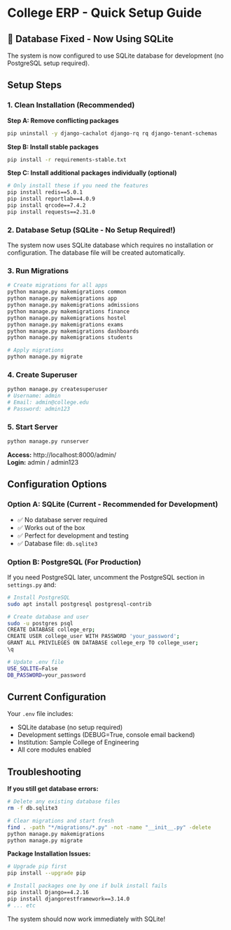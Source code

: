 # College ERP - Quick Setup Guide

## 🚨 Database Fixed - Now Using SQLite

The system is now configured to use SQLite database for development (no PostgreSQL setup required).

## Setup Steps

### 1. Clean Installation (Recommended)

**Step A: Remove conflicting packages**
```bash
pip uninstall -y django-cachalot django-rq rq django-tenant-schemas
```

**Step B: Install stable packages**
```bash
pip install -r requirements-stable.txt
```

**Step C: Install additional packages individually (optional)**
```bash
# Only install these if you need the features
pip install redis==5.0.1
pip install reportlab==4.0.9
pip install qrcode==7.4.2
pip install requests==2.31.0
```

### 2. Database Setup (SQLite - No Setup Required!)

The system now uses SQLite database which requires no installation or configuration. The database file will be created automatically.

### 3. Run Migrations
```bash
# Create migrations for all apps
python manage.py makemigrations common
python manage.py makemigrations app
python manage.py makemigrations admissions
python manage.py makemigrations finance
python manage.py makemigrations hostel
python manage.py makemigrations exams
python manage.py makemigrations dashboards
python manage.py makemigrations students

# Apply migrations
python manage.py migrate
```

### 4. Create Superuser
```bash
python manage.py createsuperuser
# Username: admin
# Email: admin@college.edu
# Password: admin123
```

### 5. Start Server
```bash
python manage.py runserver
```

**Access:** http://localhost:8000/admin/  
**Login:** admin / admin123

## Configuration Options

### Option A: SQLite (Current - Recommended for Development)
- ✅ No database server required
- ✅ Works out of the box
- ✅ Perfect for development and testing
- ✅ Database file: `db.sqlite3`

### Option B: PostgreSQL (For Production)
If you need PostgreSQL later, uncomment the PostgreSQL section in `settings.py` and:

```bash
# Install PostgreSQL
sudo apt install postgresql postgresql-contrib

# Create database and user
sudo -u postgres psql
CREATE DATABASE college_erp;
CREATE USER college_user WITH PASSWORD 'your_password';
GRANT ALL PRIVILEGES ON DATABASE college_erp TO college_user;
\q

# Update .env file
USE_SQLITE=False
DB_PASSWORD=your_password
```

## Current Configuration
Your `.env` file includes:
- SQLite database (no setup required)
- Development settings (DEBUG=True, console email backend)
- Institution: Sample College of Engineering
- All core modules enabled

## Troubleshooting

**If you still get database errors:**
```bash
# Delete any existing database files
rm -f db.sqlite3

# Clear migrations and start fresh
find . -path "*/migrations/*.py" -not -name "__init__.py" -delete
python manage.py makemigrations
python manage.py migrate
```

**Package Installation Issues:**
```bash
# Upgrade pip first
pip install --upgrade pip

# Install packages one by one if bulk install fails
pip install Django==4.2.16
pip install djangorestframework==3.14.0
# ... etc
```

The system should now work immediately with SQLite!